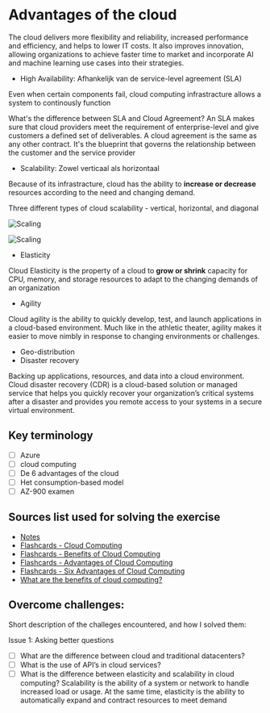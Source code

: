 # Advantages of the cloud

The cloud delivers more flexibility and reliability, increased performance and efficiency, and helps to lower IT costs. It also improves innovation, allowing organizations to achieve faster time to market and incorporate AI and machine learning use cases into their strategies.

- High Availability: Afhankelijk van de service-level agreement (SLA)

Even when certain components fail, cloud computing infrastracture allows a system to continously function

What's the difference between SLA and Cloud Agreement?
An SLA makes sure that cloud providers meet the requirement of enterprise-level and give customers a defined set of deliverables. A cloud agreement is the same as any other contract. It's the blueprint that governs the relationship between the customer and the service provider

- Scalability: Zowel verticaal als horizontaal

Because of its infrastracture, cloud has the ability to **increase or decrease** resources according to the need and changing demand.

Three different types of cloud scalability - vertical, horizontal, and diagonal

![Scaling](https://github.com/techgrounds/techgrounds-anj-dtmr/blob/main/00_includes/week-4-includes/az-03-scaling.png)

![Scaling](https://github.com/techgrounds/techgrounds-anj-dtmr/blob/main/00_includes/week-4-includes/az-03-scaling1.png)


- Elasticity

Cloud Elasticity is the property of a cloud to **grow or shrink** capacity for CPU, memory, and storage resources to adapt to the changing demands of an organization

- Agility

Cloud agility is the ability to quickly develop, test, and launch applications in a cloud-based environment. Much like in the athletic theater, agility makes it easier to move nimbly in response to changing environments or challenges.

- Geo-distribution
- Disaster recovery

Backing up applications, resources, and data into a cloud environment. Cloud disaster recovery (CDR) is a cloud-based solution or managed service that helps you quickly recover your organization’s critical systems after a disaster and provides you remote access to your systems in a secure virtual environment.

## Key terminology

- [ ] Azure
- [ ] cloud computing
- [ ] De 6 advantages of the cloud
- [ ] Het consumption-based model
- [ ] AZ-900 examen

## Sources list used for solving the exercise

- [Notes](https://drive.google.com/drive/folders/1OtQ_wYxGEuVkk2XZKPJAU1GY6BQS7u8k)
- [Flashcards - Cloud Computing](https://quizlet.com/57880501/cloud-computing-flash-cards/)
- [Flashcards - Benefits of Cloud Computing](https://quizlet.com/512792539/benefits-of-cloud-computing-flash-cards/)
- [Flashcards - Advantages of Cloud Computing](https://quizlet.com/192612722/advantages-of-cloud-computing-flash-cards/)
- [Flashcards - Six Advantages of Cloud Computing](https://quizlet.com/br/505489857/six-advantages-of-cloud-computing-flash-cards/)
- [What are the benefits of cloud computing?](https://www.ibm.com/topics/cloud-computing-benefits)

## Overcome challenges:

Short description of the challeges encountered, and how I solved them:

Issue 1: Asking better questions

- [ ] What are the difference between cloud and traditional datacenters?
- [ ] What is the use of API’s in cloud services?
- [ ] What is the difference between elasticity and scalability in cloud computing? Scalability is the ability of a system or network to handle increased load or usage. At the same time, elasticity is the ability to automatically expand and contract resources to meet demand
